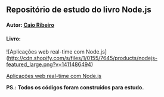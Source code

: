 ## Repositório de estudo do livro Node.js

#### Autor: [Caio Ribeiro](https://www.facebook.com/caio.ribeiro.pereira)

#### Livro: 

![Aplicações web real-time com Node.js]
(http://cdn.shopify.com/s/files/1/0155/7645/products/nodejs-featured_large.png?v=1411486494)

[Aplicações web real-time com Node.js](http://www.casadocodigo.com.br/products/livro-nodejs)

**PS.: Todos os códigos foram construídos para estudo.**